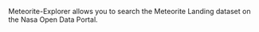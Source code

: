 Meteorite-Explorer allows you to search the Meteorite Landing dataset on the Nasa Open Data Portal.
